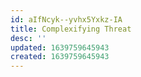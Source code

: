 ```yaml
---
id: aIfNcyk--yvhx5Yxkz-IA
title: Complexifying Threat
desc: ''
updated: 1639759645943
created: 1639759645943
---
```


